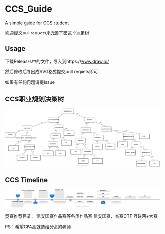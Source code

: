 # CCS_Guide

A simple guide for CCS student

欢迎提交pull requets来完善下面这个决策树


## Usage
下载Releases中的文件，导入到https://www.draw.io/

然后修改后导出成SVG格式提交pull requets即可


如果有任何问题请提issue


## CCS职业规划决策树

![ccs.drawio](./ccs.drawio.svg)





## CCS Timeline

![ccs_timeline.drawio](./ccs_timeline.drawio.svg)


竞赛推荐目录：
信安国赛作品赛等各类作品赛
信安国赛，省赛CTF
互联网+大赛


PS：希望GPA高就选给分高的老师



